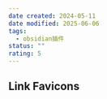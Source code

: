 ```yaml
---
date created: 2024-05-11
date modified: 2025-06-06
tags:
  - obsidian插件
status: ""
rating: 5
---
```


## Link Favicons

